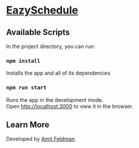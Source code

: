 # [EazySchedule](https://eazy-schedule.afeldman.io/)

## Available Scripts

In the project directory, you can run:

### `npm install`

Installs the app and all of its dependencies

### `npm run start`

Runs the app in the development mode.<br />
Open [http://localhost:3000](http://localhost:3000) to view it in the browser.

## Learn More

Developed by [Amit Feldman](https://www.afeldman.io).

